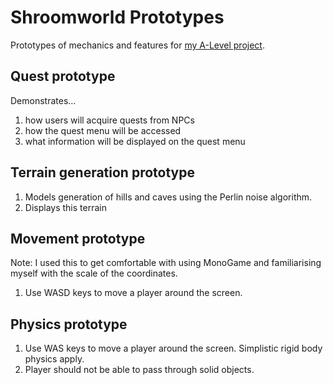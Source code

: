# Shroomworld Prototypes
Prototypes of mechanics and features for [my A-Level project](https://github.com/wero-wal/shroomworld).

## Quest prototype

Demonstrates...
1. how users will acquire quests from NPCs
2. how the quest menu will be accessed
3. what information will be displayed on the quest menu

## Terrain generation prototype

1. Models generation of hills and caves using the Perlin noise algorithm.
2. Displays this terrain

## Movement prototype

Note: I used this to get comfortable with using MonoGame and familiarising myself with the scale of the coordinates.
1. Use WASD keys to move a player around the screen.

## Physics prototype

1. Use WAS keys to move a player around the screen. Simplistic rigid body physics apply.
2. Player should not be able to pass through solid objects.
